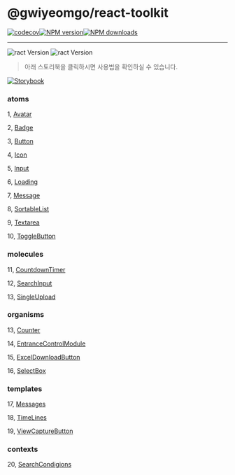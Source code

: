 # @gwiyeomgo/react-toolkit

[![codecov][codecov-image]][codecov-url][![NPM version][npm-image]][npm-url][![NPM downloads][download-image]][download-url]

---

![ract Version](https://img.shields.io/badge/Node.js-18.16.0-blue?logo=Node.js&logoColor=339933)
![ract Version](https://img.shields.io/badge/React-18.2.0-blue?logo=react&logoColor=61DAFB)

[npm-image]: http://img.shields.io/npm/v/@gwiyeomgo/react-toolkit?style=flat-square
[npm-url]: http://npmjs.org/package/@gwiyeomgo/react-toolkit
[codecov-image]: https://img.shields.io/codecov/c/github/gwiyeomgo/react-toolkit/main.svg?style=flat-square
[codecov-url]: https://codecov.io/gh/gwiyeomgo/react-toolkit/branch/main
[download-image]: https://img.shields.io/npm/dm/@gwiyeomgo/react-toolkit?style=flat-square
[download-url]: https://www.npmjs.com/package/@gwiyeomgo/react-toolkit

> 아래 스토리북을 클릭하시면 사용법을 확인하실 수 있습니다.

[![Storybook](https://img.shields.io/badge/Storybook-FF4785?style=flat-square&logo=Storybook&logoColor=white)](https://gwiyeomgo.github.io/react-toolkit)

### atoms

1, [Avatar](https://gwiyeomgo.github.io/react-toolkit/?path=/docs/1-atoms-avatar--docs)

2, [Badge](https://gwiyeomgo.github.io/react-toolkit/?path=/docs/1-atoms-badge--docs)

3, [Button](https://gwiyeomgo.github.io/react-toolkit/?path=/docs/1-atoms-button--docs)

4, [Icon](https://gwiyeomgo.github.io/react-toolkit/?path=/docs/1-atoms-icon--docs)

5, [Input](https://gwiyeomgo.github.io/react-toolkit/?path=/docs/1-atoms-input--docs)

6, [Loading](https://gwiyeomgo.github.io/react-toolkit/?path=/docs/1-atoms-loading--docs)

7, [Message](https://gwiyeomgo.github.io/react-toolkit/?path=/docs/1-atoms-message--docs)

8, [SortableList](https://gwiyeomgo.github.io/react-toolkit/?path=/docs/1--atoms-sortablelist--docs)

9, [Textarea](https://gwiyeomgo.github.io/react-toolkit/?path=/docs/1-atoms-textarea--docs)

10, [ToggleButton](https://gwiyeomgo.github.io/react-toolkit/?path=/docs/1-atoms-togglebutton--docs)

### molecules

11, [CountdownTimer](https://gwiyeomgo.github.io/react-toolkit/?path=/docs/2-molecules-countdowntimer--docs)

12, [SearchInput](https://gwiyeomgo.github.io/react-toolkit/?path=/docs/2-molecules-searchinput--docs)

13, [SingleUpload](https://gwiyeomgo.github.io/react-toolkit/?path=/docs/2-molecules-singleupload--docs)

### organisms

13, [Counter](https://gwiyeomgo.github.io/react-toolkit/?path=/docs/3-organisms-counter--docs)

14, [EntranceControlModule](https://gwiyeomgo.github.io/react-toolkit/?path=/docs/3-organisms-entrancecontrolmodule--docs)

15, [ExcelDownloadButton](https://gwiyeomgo.github.io/react-toolkit/?path=/docs/3-organisms-exceldownloadbutton--docs)

16, [SelectBox](https://gwiyeomgo.github.io/react-toolkit/?path=/docs/3-organisms-selectbox--docs)

### templates

17, [Messages](https://gwiyeomgo.github.io/react-toolkit/?path=/docs/4-templates-messages--docs)

18, [TimeLines](https://gwiyeomgo.github.io/react-toolkit/?path=/docs/4-templates-timelines--docs)

19, [ViewCaptureButton](https://gwiyeomgo.github.io/react-toolkit/?path=/docs/4-templates-viewcapturebutton--docs)

### contexts

20, [SearchCondigions](https://gwiyeomgo.github.io/react-toolkit/?path=/docs/contexts-searchcondigions--docs)
